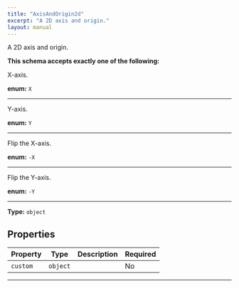 ```yaml
---
title: "AxisAndOrigin2d"
excerpt: "A 2D axis and origin."
layout: manual
---
```


A 2D axis and origin.





**This schema accepts exactly one of the following:**

X-axis.

**enum:** `X`








----
Y-axis.

**enum:** `Y`








----
Flip the X-axis.

**enum:** `-X`








----
Flip the Y-axis.

**enum:** `-Y`








----

**Type:** `object`





## Properties

| Property | Type | Description | Required |
|----------|------|-------------|----------|
| `custom` |`object`|  | No |


----




